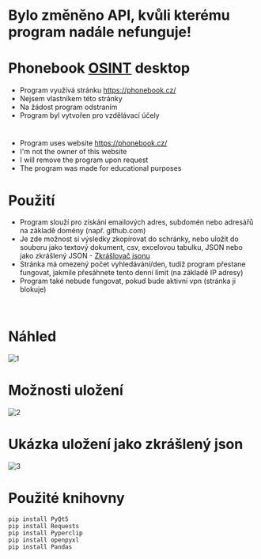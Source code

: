 # Bylo změněno API, kvůli kterému program nadále nefunguje!

# Phonebook [OSINT](https://cs.wikipedia.org/wiki/Zpravodajstv%C3%AD_z_otev%C5%99en%C3%BDch_zdroj%C5%AF) desktop

- Program využívá stránku https://phonebook.cz/
- Nejsem vlastníkem této stránky
- Na žádost program odstraním
- Program byl vytvořen pro vzdělávací účely
#
- Program uses website https://phonebook.cz/
- I'm not the owner of this website
- I will remove the program upon request
- The program was made for educational purposes

# Použití

- Program slouží pro získání emailových adres, subdomén nebo adresářů na základě domény (např. github.com)
- Je zde možnost si výsledky zkopírovat do schránky, nebo uložit do souboru jako textový dokument, csv, excelovou tabulku, JSON nebo jako zkrášlený JSON - [Zkrášlovač jsonu](https://github.com/RxiPland/Json-beautifier)
- Stránka má omezený počet vyhledávání/den, tudíž program přestane fungovat, jakmile přesáhnete tento denní limit (na základě IP adresy)
- Program také nebude fungovat, pokud bude aktivní vpn (stránka ji blokuje)
<br/>

# Náhled
![1](https://user-images.githubusercontent.com/82058894/177979089-c181c11a-3f28-469f-9082-c16ac4cc17c8.png)

# Možnosti uložení
![2](https://user-images.githubusercontent.com/82058894/178111718-809c00e8-8ff8-4520-85c3-1262401dce8a.png)

# Ukázka uložení jako zkrášlený json
![3](https://user-images.githubusercontent.com/82058894/177979490-e86724bd-722e-4f77-ba76-6948adf817fc.png)

# Použité knihovny
```
pip install PyQt5
pip install Requests
pip install Pyperclip
pip install openpyxl
pip install Pandas

```
